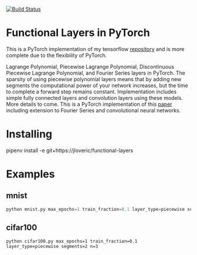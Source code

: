 [![Build Status](https://travis-ci.org/jloveric/functional-layers.svg?branch=master)](https://travis-ci.org/jloveric/functional-layers)

# Functional Layers in PyTorch
This is a PyTorch implementation of my tensorflow [repository](https://github.com/jloveric/high-order-layers) and is more complete due to the flexibility of PyTorch.

Lagrange Polynomial, Piecewise Lagrange Polynomial, Discontinuous Piecewise Lagrange Polynomial, and Fourier Series layers in PyTorch.  The sparsity of using piecewise polynomial layers means that by adding new segments the computational power of your network increases, but the time to complete a forward step remains constant.  Implementation includes simple fully connected layers and convolution layers using these models.  More details to come.  This is a PyTorch implementation of this [paper](https://www.researchgate.net/publication/276923198_Discontinuous_Piecewise_Polynomial_Neural_Networks) including extension to Fourier Series and convolutional neural networks.

# Installing

pipenv install -e git+https://jloveric/functional-layers

# Examples

## mnist
```python
python mnist.py max_epochs=1 train_fraction=0.1 layer_type=piecewise segments=2
```
## cifar100
```
python cifar100.py max_epochs=1 train_fraction=0.1 layer_type=piecewise segments=2 n=3
```
